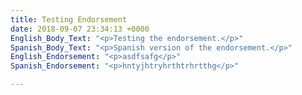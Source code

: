 ```yaml
---
title: Testing Endorsement
date: 2018-09-07 23:34:13 +0000
English_Body_Text: "<p>Testing the endorsement.</p>"
Spanish_Body_Text: "<p>Spanish version of the endorsement.</p>"
English_Endorsement: "<p>asdfsafg</p>"
Spanish_Endorsement: "<p>hntyjhtryhrthtrhrtthg</p>"

---
```

